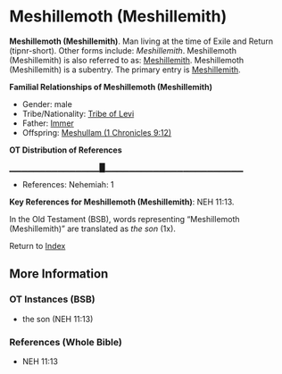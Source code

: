 # Meshillemoth (Meshillemith)
**Meshillemoth (Meshillemith)**. 
Man living at the time of Exile and Return (tipnr-short). 
Other forms include: 
*Meshillemith*. 
Meshillemoth (Meshillemith) is also referred to as: 
[Meshillemith](Meshillemith.md). 
Meshillemoth (Meshillemith) is a subentry. The primary entry is 
[Meshillemith](Meshillemith.md). 




**Familial Relationships of Meshillemoth (Meshillemith)**


* Gender: male
* Tribe/Nationality: [Tribe of Levi](../../../groups/md/acai/Levi.md)
* Father: [Immer](Immer.md)
* Offspring: [Meshullam (1 Chronicles 9:12)](Meshullam.7.md)


**OT Distribution of References**

▁▁▁▁▁▁▁▁▁▁▁▁▁▁▁█▁▁▁▁▁▁▁▁▁▁▁▁▁▁▁▁▁▁▁▁▁▁▁
* References: Nehemiah: 1



**Key References for Meshillemoth (Meshillemith)**: 
NEH 11:13. 


In the Old Testament (BSB), words representing “Meshillemoth (Meshillemith)” are translated as 
*the son* (1x). 




Return to [Index](00-Index.md)

## More Information

### OT Instances (BSB)

* the son (NEH 11:13)



### References (Whole Bible)

* NEH 11:13



